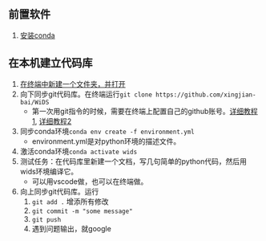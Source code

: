 ## 前置软件
1. [安装conda](https://conda.io/projects/conda/en/latest/user-guide/install/index.html)


## 在本机建立代码库
1. [在终端中新建一个文件夹，并打开](https://blog.csdn.net/biggercoffee/article/details/50752910)
2. 向下同步git代码库。在终端运行`git clone https://github.com/xingjian-bai/WiDS`
   - 第一次用git指令的时候，需要在终端上配置自己的github账号。[详细教程1](https://www.cnblogs.com/suihung/p/16087899.html), [详细教程2](https://tonyscript.github.io/2017/12/17/2017-12-17-Using-GitHub-In-Terminal/)
3. 同步conda环境`conda env create -f environment.yml`
    - environment.yml是对python环境的描述文件。
4. 激活conda环境`conda activate wids`
5. 测试任务：在代码库里新建一个文档，写几句简单的python代码，然后用wids环境编译它。
   - 可以用vscode做，也可以在终端做。
6. 向上同步git代码库。运行
   1. `git add .` 增添所有修改
   2. `git commit -m "some message"`
   3. `git push`
   4. 遇到问题输出，就google

